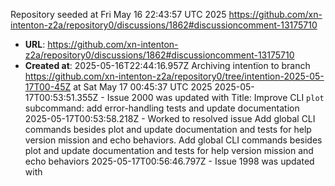 Repository seeded at Fri May 16 22:43:57 UTC 2025
https://github.com/xn-intenton-z2a/repository0/discussions/1862#discussioncomment-13175710
- **URL**: https://github.com/xn-intenton-z2a/repository0/discussions/1862#discussioncomment-13175710
- **Created at**: 2025-05-16T22:44:16.957Z
Archiving intentïon to branch https://github.com/xn-intenton-z2a/repository0/tree/intention-2025-05-17T00-45Z at Sat May 17 00:45:37 UTC 2025
2025-05-17T00:53:51.355Z - Issue 2000 was updated with Title: Improve CLI `plot` subcommand: add error-handling tests and update documentation
2025-05-17T00:53:58.218Z - Worked to resolved issue Add global CLI commands besides plot and update documentation and tests for help version mission and echo behaviors. Add global CLI commands besides plot and update documentation and tests for help version mission and echo behaviors
2025-05-17T00:56:46.797Z - Issue 1998 was updated with 
